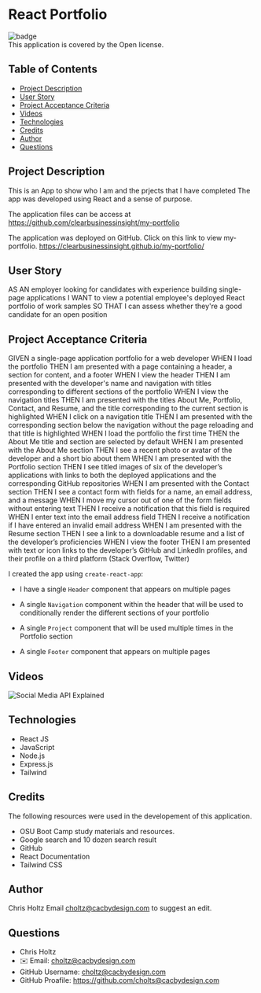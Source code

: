 # React Portfolio

![badge](https://img.shields.io/badge/license-Open-brightgreen)
<br />
This application is covered by the Open license. 

## Table of Contents
- [Project Description](#project-description)
- [User Story](#user-story)
- [Project Acceptance Criteria](#project-acceptance-criteria)
- [Videos](#videos)
- [Technologies](#technologies)
- [Credits](#credits)
- [Author](#author)
- [Questions](#questions)


## Project Description
This is an App to show who I am and the prjects that I have completed
The app was developed using React and a sense of purpose.

The application files can be access at https://github.com/clearbusinessinsight/my-portfolio

The application was deployed on GitHub.  Click on this link to view my-portfolio.
https://clearbusinessinsight.github.io/my-portfolio/

## User Story

AS AN employer looking for candidates with experience building single-page applications
I WANT to view a potential employee's deployed React portfolio of work samples
SO THAT I can assess whether they're a good candidate for an open position

## Project Acceptance Criteria

GIVEN a single-page application portfolio for a web developer
WHEN I load the portfolio
THEN I am presented with a page containing a header, a section for content, and a footer
WHEN I view the header
THEN I am presented with the developer's name and navigation with titles corresponding to different sections of the portfolio
WHEN I view the navigation titles
THEN I am presented with the titles About Me, Portfolio, Contact, and Resume, and the title corresponding to the current section is highlighted
WHEN I click on a navigation title
THEN I am presented with the corresponding section below the navigation without the page reloading and that title is highlighted
WHEN I load the portfolio the first time
THEN the About Me title and section are selected by default
WHEN I am presented with the About Me section
THEN I see a recent photo or avatar of the developer and a short bio about them
WHEN I am presented with the Portfolio section
THEN I see titled images of six of the developer’s applications with links to both the deployed applications and the corresponding GitHub repositories
WHEN I am presented with the Contact section
THEN I see a contact form with fields for a name, an email address, and a message
WHEN I move my cursor out of one of the form fields without entering text
THEN I receive a notification that this field is required
WHEN I enter text into the email address field
THEN I receive a notification if I have entered an invalid email address
WHEN I am presented with the Resume section
THEN I see a link to a downloadable resume and a list of the developer’s proficiencies
WHEN I view the footer
THEN I am presented with text or icon links to the developer’s GitHub and LinkedIn profiles, and their profile on a third platform (Stack Overflow, Twitter)


I created the app using `create-react-app`:

* I have a single `Header` component that appears on multiple pages

* A single `Navigation` component within the header that will be used to conditionally render the different sections of your portfolio

* A single `Project` component that will be used multiple times in the Portfolio section

* A single `Footer` component that appears on multiple pages


## Videos
![Social Media API Explained](https://youtu.be/QnutlxEFARI)


## Technologies
* React JS 
* JavaScript
* Node.js
* Express.js
* Tailwind

## Credits
The following resources were used in the developement of this application.
* OSU Boot Camp study materials and resources.
* Google search and 10 dozen search result
* GitHub 
* React Documentation
* Tailwind CSS

## Author
Chris Holtz
Email choltz@cacbydesign.com to suggest an edit.

## Questions

* Chris Holtz
* ✉️ Email: choltz@cacbydesign.com
* GitHub Username: choltz@cacbydesign.com
* GitHub Proafile: https://github.com/cholts@cacbydesign.com
